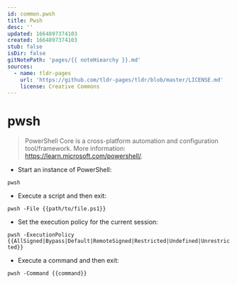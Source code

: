 ```yaml
---
id: common.pwsh
title: Pwsh
desc: ''
updated: 1664897374103
created: 1664897374103
stub: false
isDir: false
gitNotePath: 'pages/{{ noteHiearchy }}.md'
sources:
  - name: tldr-pages
    url: 'https://github.com/tldr-pages/tldr/blob/master/LICENSE.md'
    license: Creative Commons
---
```

# pwsh

> PowerShell Core is a cross-platform automation and configuration tool/framework.
> More information: <https://learn.microsoft.com/powershell/>.

- Start an instance of PowerShell:

`pwsh`

- Execute a script and then exit:

`pwsh -File {{path/to/file.ps1}}`

- Set the execution policy for the current session:

`pwsh -ExecutionPolicy {{AllSigned|Bypass|Default|RemoteSigned|Restricted|Undefined|Unrestricted}}`

- Execute a command and then exit:

`pwsh -Command {{command}}`

